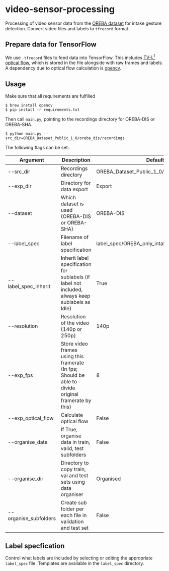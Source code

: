 # video-sensor-processing

Processing of video sensor data from the [OREBA dataset](http://www.newcastle.edu.au/oreba) for intake gesture detection.
Convert video files and labels to `tfrecord` format.

## Prepare data for TensorFlow

We use `.tfrecord` files to feed data into TensorFlow.
This includes [TV-L<sup>1</sup> optical flow](https://pequan.lip6.fr/~bereziat/cours/master/vision/papers/zach07.pdf), which is stored in the file alongside with raw frames and labels.
A dependency due to optical flow calculation is [opencv](https://opencv.org).

## Usage

Make sure that all requirements are fulfilled

```
$ brew install opencv
$ pip install -r requirements.txt
```

Then call `main.py`, pointing to the recordings directory for OREBA-DIS or OREBA-SHA.

```
$ python main.py --src_dir=OREBA_Dataset_Public_1_0/oreba_dis/recordings
```

The following flags can be set:

| Argument | Description | Default |
| --- | --- | --- |
| --src_dir | Recordings directory | OREBA_Dataset_Public_1_0/oreba_dis/recordings |
| --exp_dir | Directory for data export | Export |
| --dataset | Which dataset is used {OREBA-DIS or OREBA-SHA} | OREBA-DIS |
| --label_spec | Filename of label specification | label_spec/OREBA_only_intake.xml |
| --label_spec_inherit | Inherit label specification for sublabels (if label not included, always keep sublabels as Idle) | True |
| --resolution | Resolution of the video {140p or 250p} | 140p |
| --exp_fps | Store video frames using this framerate (In fps; Should be able to divide original framerate by this) | 8 |
| --exp_optical_flow | Calculate optical flow | False |
| --organise_data | If True, organise data in train, valid, test subfolders | False |
| --organise_dir | Directory to copy train, val and test sets using data organiser | Organised |
| --organise_subfolders | Create sub folder per each file in validation and test set | False |

## Label specfication

Control what labels are included by selecting or editing the appropriate `label_spec` file.
Templates are available in the `label_spec` directory.
